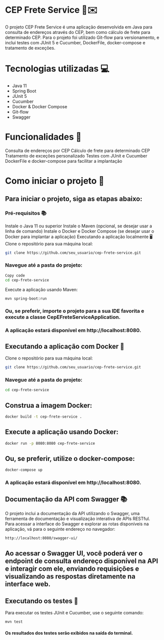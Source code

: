 # CEP Frete Service 🚚✉️
O projeto CEP Frete Service é uma aplicação desenvolvida em Java para consulta de endereços através do CEP, bem como cálculo de frete para determinado CEP. Para o projeto foi utilizado Git-flow para versionamento, e inclui testes com JUnit 5 e Cucumber, DockerFile, docker-compose e tratamento de exceções.

# Tecnologias utilizadas 💻
  - Java 11
  - Spring Boot
  - JUnit 5
  - Cucumber
  - Docker & Docker Compose
  - Git-flow
  - Swagger

# Funcionalidades 🚀
Consulta de endereços por CEP
Cálculo de frete para determinado CEP
Tratamento de exceções personalizado
Testes com JUnit e Cucumber
DockerFile e docker-compose para facilitar a implantação

# Como iniciar o projeto 🚀
## Para iniciar o projeto, siga as etapas abaixo:

### Pré-requisitos 📚
Instale o Java 11 ou superior
Instale o Maven (opcional, se desejar usar a linha de comando)
Instale o Docker e Docker Compose (se desejar usar o Docker para implantar a aplicação)
Executando a aplicação localmente 🖥️
Clone o repositório para sua máquina local:

``` bash
git clone https://github.com/seu_usuario/cep-frete-service.git
```
### Navegue até a pasta do projeto:

``` bash
Copy code
cd cep-frete-service
```
Execute a aplicação usando Maven:

``` bash
mvn spring-boot:run
```
### Ou, se preferir, importe o projeto para a sua IDE favorita e execute a classe CepEFreteServiceApplication.

### A aplicação estará disponível em http://localhost:8080.

## Executando a aplicação com Docker 🐳
Clone o repositório para sua máquina local:

``` bash
git clone https://github.com/seu_usuario/cep-frete-service.git
```
### Navegue até a pasta do projeto:

``` bash
cd cep-frete-service
```
## Construa a imagem Docker:

``` bash
docker build -t cep-frete-service .
```
## Execute a aplicação usando Docker:

``` bash
docker run -p 8080:8080 cep-frete-service
```

## Ou, se preferir, utilize o docker-compose:

``` bash
docker-compose up
```
### A aplicação estará disponível em http://localhost:8080.

## Documentação da API com Swagger 📚
O projeto inclui a documentação da API utilizando o Swagger, uma ferramenta de documentação e visualização interativa de APIs RESTful. Para acessar a interface do Swagger e explorar as rotas disponíveis na aplicação, vá para o seguinte endereço no navegador:

``` bash
http://localhost:8080/swagger-ui/
```

## Ao acessar o Swagger UI, você poderá ver o endpoint de consulta endereço disponível na API e interagir com ele, enviando requisições e visualizando as respostas diretamente na interface web.

## Executando os testes 🧪
Para executar os testes JUnit e Cucumber, use o seguinte comando:

``` bash
mvn test
```
#### Os resultados dos testes serão exibidos na saída do terminal.
